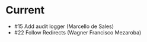 # Current
- #15 Add audit logger (Marcello de Sales)
- #22 Follow Redirects (Wagner Francisco Mezaroba)
